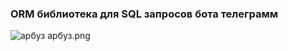 ### ORM библиотека для SQL запросов бота телеграмм


![арбуз арбуз.png](..%2F..%2F..%2F..%2FDesktop%2F%D0%B0%D1%80%D0%B1%D1%83%D0%B7%20%D0%B0%D1%80%D0%B1%D1%83%D0%B7.png)